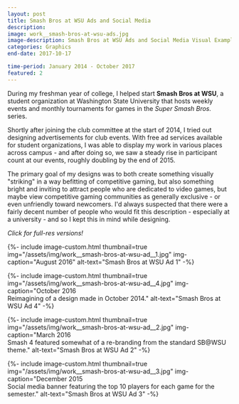 ```yaml
---
layout: post
title: Smash Bros at WSU Ads and Social Media
description: 
image: work__smash-bros-at-wsu-ads.jpg
image-description: Smash Bros at WSU Ads and Social Media Visual Example
categories: Graphics
end-date: 2017-10-17

time-period: January 2014 - October 2017
featured: 2
---
```

During my freshman year of college, I helped start **Smash Bros at WSU**, a student organization at Washington State University that hosts weekly events and monthly tournaments for games in the *Super Smash Bros.* series.

Shortly after joining the club committee at the start of 2014, I tried out designing advertisements for club events. With free ad services available for student organizations, I was able to display my work in various places across campus - and after doing so, we saw a steady rise in participant count at our events, roughly doubling by the end of 2015.

The primary goal of my designs was to both create something visually "striking" in a way befitting of competitive gaming, but also something bright and inviting to attract people who are dedicated to video games, but maybe view competitive gaming communities as generally exclusive - or even unfriendly toward newcomers. I'd always suspected that there were a fairly decent number of people who would fit this description - especially at a university - and so I kept this in mind while designing.

*Click for full-res versions!*

<figcaption></figcaption>

{%- include image-custom.html thumbnail=true img="/assets/img/work__smash-bros-at-wsu-ad__1.jpg" img-caption="August 2016" alt-text="Smash Bros at WSU Ad 1" -%}

{%- include image-custom.html thumbnail=true img="/assets/img/work__smash-bros-at-wsu-ad__4.jpg" img-caption="October 2016 <br>Reimagining of a design made in October 2014." alt-text="Smash Bros at WSU Ad 4" -%}

{%- include image-custom.html thumbnail=true img="/assets/img/work__smash-bros-at-wsu-ad__2.jpg" img-caption="March 2016 <br>Smash 4 featured somewhat of a re-branding from the standard SB@WSU theme." alt-text="Smash Bros at WSU Ad 2" -%}

{%- include image-custom.html thumbnail=true img="/assets/img/work__smash-bros-at-wsu-ad__3.jpg" img-caption="December 2015 <br>Social media banner featuring the top 10 players for each game for the semester." alt-text="Smash Bros at WSU Ad 3" -%}
